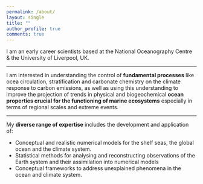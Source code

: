 ```yaml
---
permalink: /about/
layout: single
title: ""
author_profile: true
comments: true
---
```

I am an early career scientists based at the National Oceanography Centre & the University of Liverpool, UK. 
 
---

I am interested in understanding the control of **fundamental processes** like ocea circulation, stratification and carbonate chemistry on the climate response to carbon emissions, as well as using this understanding to improve the projection of trends in physical and biogeochemical **ocean properties crucial for the functioning of marine ecosystems** especially in terms of regional scales and extreme events.

---

My **diverse range of expertise** includes the development and application of:
* Conceptual and realistic numerical models for the shelf seas, the global ocean and the climate system. 
* Statistical methods for analysing and reconstructing observations of the Earth system and their assimilation into numerical models 
* Conceptual frameworks to address unexplained phenomena in the ocean and climate system.
